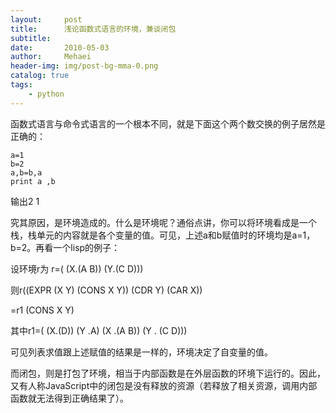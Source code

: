 ```yaml
---
layout:     post
title:      浅论函数式语言的环境，兼谈闭包
subtitle:   
date:       2010-05-03
author:     Mehaei
header-img: img/post-bg-mma-0.png
catalog: true
tags:
    - python
---
```

函数式语言与命令式语言的一个根本不同，就是下面这个两个数交换的例子居然是正确的：

```
a=1
b=2
a,b=b,a
print a ,b

```

输出2 1

究其原因，是环境造成的。什么是环境呢？通俗点讲，你可以将环境看成是一个栈，栈单元的内容就是各个变量的值。可见，上述a和b赋值时的环境均是a=1，b=2。再看一个lisp的例子：

设环境r为 r=( (X.(A B)) (Y.(C D)))

则r((EXPR (X Y) (CONS X Y)) (CDR Y) (CAR X))

=r1 (CONS X Y)

其中r1=( (X.(D)) (Y .A) (X .(A B)) (Y . (C D)))

可见列表求值跟上述赋值的结果是一样的，环境决定了自变量的值。

而闭包，则是打包了环境，相当于内部函数是在外层函数的环境下运行的。因此，又有人称JavaScript中的闭包是没有释放的资源（若释放了相关资源，调用内部函数就无法得到正确结果了）。
